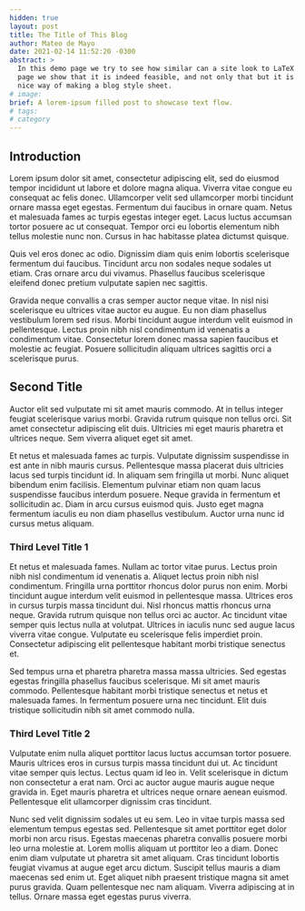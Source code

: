 ```yaml
---
hidden: true
layout: post
title: The Title of This Blog
author: Mateo de Mayo
date: 2021-02-14 11:52:20 -0300
abstract: >
  In this demo page we try to see how similar can a site look to LaTeX. In this
  page we show that it is indeed feasible, and not only that but it is a
  nice way of making a blog style sheet.
# image:
brief: A lorem-ipsum filled post to showcase text flow.
# tags:
# category
---
```


## Introduction

Lorem ipsum dolor sit amet, consectetur adipiscing elit, sed do eiusmod tempor
incididunt ut labore et dolore magna aliqua. Viverra vitae congue eu consequat
ac felis donec. Ullamcorper velit sed ullamcorper morbi tincidunt ornare massa
eget egestas. Fermentum dui faucibus in ornare quam. Netus et malesuada fames ac
turpis egestas integer eget. Lacus luctus accumsan tortor posuere ac ut
consequat. Tempor orci eu lobortis elementum nibh tellus molestie nunc non.
Cursus in hac habitasse platea dictumst quisque.

Quis vel eros donec ac odio. Dignissim diam quis enim lobortis scelerisque
fermentum dui faucibus. Tincidunt arcu non sodales neque sodales ut etiam. Cras
ornare arcu dui vivamus. Phasellus faucibus scelerisque eleifend donec pretium
vulputate sapien nec sagittis.

Gravida neque convallis a cras semper auctor neque vitae. In nisl nisi
scelerisque eu ultrices vitae auctor eu augue. Eu non diam phasellus vestibulum
lorem sed risus. Morbi tincidunt augue interdum velit euismod in pellentesque.
Lectus proin nibh nisl condimentum id venenatis a condimentum vitae. Consectetur
lorem donec massa sapien faucibus et molestie ac feugiat. Posuere sollicitudin
aliquam ultrices sagittis orci a scelerisque purus.

## Second Title

Auctor elit sed vulputate mi sit amet mauris commodo. At in tellus integer
feugiat scelerisque varius morbi. Gravida rutrum quisque non tellus orci. Sit
amet consectetur adipiscing elit duis. Ultricies mi eget mauris pharetra et
ultrices neque. Sem viverra aliquet eget sit amet.

Et netus et malesuada fames
ac turpis. Vulputate dignissim suspendisse in est ante in nibh mauris cursus.
Pellentesque massa placerat duis ultricies lacus sed turpis tincidunt id. In
aliquam sem fringilla ut morbi. Nunc aliquet bibendum enim facilisis. Elementum
pulvinar etiam non quam lacus suspendisse faucibus interdum posuere. Neque
gravida in fermentum et sollicitudin ac. Diam in arcu cursus euismod quis. Justo
eget magna fermentum iaculis eu non diam phasellus vestibulum. Auctor urna nunc
id cursus metus aliquam.

### Third Level Title 1

Et netus et malesuada fames. Nullam ac tortor vitae purus. Lectus proin nibh
nisl condimentum id venenatis a. Aliquet lectus proin nibh nisl condimentum.
Fringilla urna porttitor rhoncus dolor purus non enim. Morbi tincidunt augue
interdum velit euismod in pellentesque massa. Ultrices eros in cursus turpis
massa tincidunt dui. Nisl rhoncus mattis rhoncus urna neque. Gravida rutrum
quisque non tellus orci ac auctor. Ac tincidunt vitae semper quis lectus nulla
at volutpat. Ultrices in iaculis nunc sed augue lacus viverra vitae congue.
Vulputate eu scelerisque felis imperdiet proin. Consectetur adipiscing elit
pellentesque habitant morbi tristique senectus et.

Sed tempus urna et pharetra pharetra massa massa ultricies. Sed egestas egestas
fringilla phasellus faucibus scelerisque. Mi sit amet mauris commodo.
Pellentesque habitant morbi tristique senectus et netus et malesuada fames. In
fermentum posuere urna nec tincidunt. Elit duis tristique sollicitudin nibh sit
amet commodo nulla.

### Third Level Title 2

Vulputate enim nulla aliquet porttitor lacus luctus accumsan
tortor posuere. Mauris ultrices eros in cursus turpis massa tincidunt dui ut. Ac
tincidunt vitae semper quis lectus. Lectus quam id leo in. Velit scelerisque in
dictum non consectetur a erat nam. Orci ac auctor augue mauris augue neque
gravida in. Eget mauris pharetra et ultrices neque ornare aenean euismod.
Pellentesque elit ullamcorper dignissim cras tincidunt.

Nunc sed velit dignissim sodales ut eu sem. Leo in vitae turpis massa sed
elementum tempus egestas sed. Pellentesque sit amet porttitor eget dolor morbi
non arcu risus. Egestas maecenas pharetra convallis posuere morbi leo urna
molestie at. Lorem mollis aliquam ut porttitor leo a diam. Donec enim diam
vulputate ut pharetra sit amet aliquam. Cras tincidunt lobortis feugiat vivamus
at augue eget arcu dictum. Suscipit tellus mauris a diam maecenas sed enim ut.
Eget aliquet nibh praesent tristique magna sit amet purus gravida. Quam
pellentesque nec nam aliquam. Viverra adipiscing at in tellus. Ornare massa eget
egestas purus viverra.
